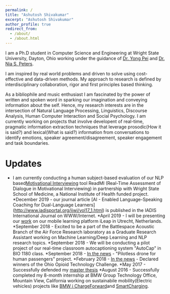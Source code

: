 ```yaml
---
permalink: /
title: "Ashutosh Shivakumar"
excerpt: "Ashutosh Shivakumar"
author_profile: true
redirect_from: 
  - /about/
  - /about.html
---
```


I am a Ph.D student in Computer Science and Engineering at Wright State University, Dayton, Ohio working under the guidance of [Dr. Yong Pei](https://people.wright.edu/yong.pei) and [Dr. Nia S. Peters](https://www.linkedin.com/in/nia-peters-50275836/).

I am inspired by real world problems and driven to solve using cost-effective and data-driven methods. My approach to research is defined by interdisciplinary collaboration, rigor and first principles based thinking.

As a bibliophile and music enthusiast I am fascinated by the power of written and spoken word in sparking our imagination and conveying information about the self. Hence, my research interests are in the intersection of Natural Language Processing, Linguistics, Discourse Analysis, Human Computer Interaction and Social Psychology. I am currently working on projects that involve developent of real-time, pragmatic information extraction techniques that leverage prosodic(How it is said?) and lexical(What is said?) information from conversations to identify emotions, speaker agreement/disagreement, speaker engagement and task boundaries.

Updates
======

* I am currently conducting a human subject-based evaluation of our NLP based[Motivational Interviewing](https://www.psychologytoday.com/us/therapy-types/motivational-interviewing) tool ReadMI (Real-Time Assessment of Dialogue in Motivational Interviewing) in partnership with Wright State School of Medicine, a National Institute of Health funded project. 
*December 2019 - our journal article [AI - Enabled Language-Speaking Coaching for Dual-Language Learners] (http://www.iadisportal.org/ijwi/vol17_1.html) is published in the IADIS International Journal on WWW/Internet.
*April 2019 - I will be presenting our [work](https://files.eric.ed.gov/fulltext/ED590271.pdf) on our mobile learning platform iLeap in Utrecht, Netherlands.
*September 2018 - Excited to be a part of the Battlespace Acoustic Branch of the Air Force Research laboratory as a Graduate Research Assistant working on Machine Learning/Deep Learning and NLP research topics.
*September 2018 - We will be conducting a pilot project of our real-time classroom autocaptioning system "AutoCap" in BIO 1180 class.
*September 2018 - [In the news](http://webapp2.wright.edu/web1/newsroom/2018/09/27/air-uber/) - "Pilotless drone for human passengers" project.
*February 2018 - [In the news](http://webapp2.wright.edu/web1/newsroom/2018/02/13/painless-solution/) - Declared winners of the Ohio Opioid Technology Challenge.
*May 2017 - Successfully defended my [master thesis](
http://rave.ohiolink.edu/etdc/view?acc_num=wright1496320380627769)
*August 2016 - Successfully completed my 8-month internship at BMW Group Technology Office, Mountain View, California working on sustainabile mobility(Electric vehicles) projects like [BMW i ChargeForward](https://www.bmwchargeforward.com/#/home)and [SmartCharging](https://www.youtube.com/watch?v=e2WI8hEJKz0). 

